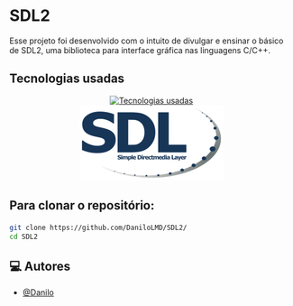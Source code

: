 # SDL2
Esse projeto foi desenvolvido com o intuito de divulgar e ensinar o básico de SDL2, uma biblioteca para interface gráfica nas linguagens C/C++.

## Tecnologias usadas

<div align="center">
  <a href="https://skillicons.dev">
    <img src="https://skillicons.dev/icons?i=c,cmake,cpp&theme=dark" alt="Tecnologias usadas" />
    <br>
    <img src="sdl2.png" alt="Tecnologias usadas" />
  </a>
</div>

## Para clonar o repositório:
```bash
git clone https://github.com/DaniloLMD/SDL2/
cd SDL2
```


## 💻 Autores

- [@Danilo](https://github.com/DaniloLMD)
  
